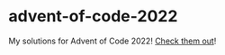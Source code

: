 # advent-of-code-2022

My solutions for Advent of Code 2022! [Check them out](https://kufii.github.io/advent-of-code-2022/)!
